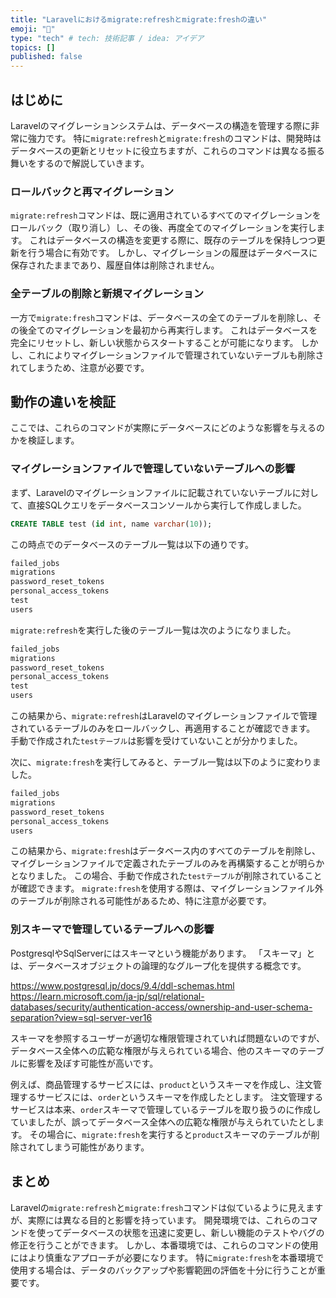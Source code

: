 ```yaml
---
title: "Laravelにおけるmigrate:refreshとmigrate:freshの違い"
emoji: "💨"
type: "tech" # tech: 技術記事 / idea: アイデア
topics: []
published: false
---
```


## はじめに
Laravelのマイグレーションシステムは、データベースの構造を管理する際に非常に強力です。
特に`migrate:refresh`と`migrate:fresh`のコマンドは、開発時はデータベースの更新とリセットに役立ちますが、これらのコマンドは異なる振る舞いをするので解説していきます。

### ロールバックと再マイグレーション
`migrate:refresh`コマンドは、既に適用されているすべてのマイグレーションをロールバック（取り消し）し、その後、再度全てのマイグレーションを実行します。
これはデータベースの構造を変更する際に、既存のテーブルを保持しつつ更新を行う場合に有効です。
しかし、マイグレーションの履歴はデータベースに保存されたままであり、履歴自体は削除されません。

### 全テーブルの削除と新規マイグレーション
一方で`migrate:fresh`コマンドは、データベースの全てのテーブルを削除し、その後全てのマイグレーションを最初から再実行します。
これはデータベースを完全にリセットし、新しい状態からスタートすることが可能になります。
しかし、これによりマイグレーションファイルで管理されていないテーブルも削除されてしまうため、注意が必要です。

## 動作の違いを検証
ここでは、これらのコマンドが実際にデータベースにどのような影響を与えるのかを検証します。

### マイグレーションファイルで管理していないテーブルへの影響
まず、Laravelのマイグレーションファイルに記載されていないテーブルに対して、直接SQLクエリをデータベースコンソールから実行して作成しました。

```sql
CREATE TABLE test (id int, name varchar(10));
```

この時点でのデータベースのテーブル一覧は以下の通りです。

```sql
failed_jobs
migrations
password_reset_tokens
personal_access_tokens
test
users
```

`migrate:refresh`を実行した後のテーブル一覧は次のようになりました。

```sql
failed_jobs
migrations
password_reset_tokens
personal_access_tokens
test
users
```

この結果から、`migrate:refresh`はLaravelのマイグレーションファイルで管理されているテーブルのみをロールバックし、再適用することが確認できます。
手動で作成された`testテーブル`は影響を受けていないことが分かりました。

次に、`migrate:fresh`を実行してみると、テーブル一覧は以下のように変わりました。

```sql
failed_jobs
migrations
password_reset_tokens
personal_access_tokens
users
```

この結果から、`migrate:fresh`はデータベース内のすべてのテーブルを削除し、マイグレーションファイルで定義されたテーブルのみを再構築することが明らかとなりました。
この場合、手動で作成された`testテーブル`が削除されていることが確認できます。
`migrate:fresh`を使用する際は、マイグレーションファイル外のテーブルが削除される可能性があるため、特に注意が必要です。

### 別スキーマで管理しているテーブルへの影響
PostgresqlやSqlServerにはスキーマという機能があります。
「スキーマ」とは、データベースオブジェクトの論理的なグループ化を提供する概念です。

https://www.postgresql.jp/docs/9.4/ddl-schemas.html
https://learn.microsoft.com/ja-jp/sql/relational-databases/security/authentication-access/ownership-and-user-schema-separation?view=sql-server-ver16

スキーマを参照するユーザーが適切な権限管理されていれば問題ないのですが、データベース全体への広範な権限が与えられている場合、他のスキーマのテーブルに影響を及ぼす可能性が高いです。

例えば、商品管理するサービスには、`product`というスキーマを作成し、注文管理するサービスには、`order`というスキーマを作成したとします。
注文管理するサービスは本来、`order`スキーマで管理しているテーブルを取り扱うのに作成していましたが、誤ってデータベース全体への広範な権限が与えられていたとします。
その場合に、`migrate:fresh`を実行すると`product`スキーマのテーブルが削除されてしまう可能性があります。

## まとめ
Laravelの`migrate:refresh`と`migrate:fresh`コマンドは似ているように見えますが、実際には異なる目的と影響を持っています。
開発環境では、これらのコマンドを使ってデータベースの状態を迅速に変更し、新しい機能のテストやバグの修正を行うことができます。
しかし、本番環境では、これらのコマンドの使用にはより慎重なアプローチが必要になります。
特に`migrate:fresh`を本番環境で使用する場合は、データのバックアップや影響範囲の評価を十分に行うことが重要です。
